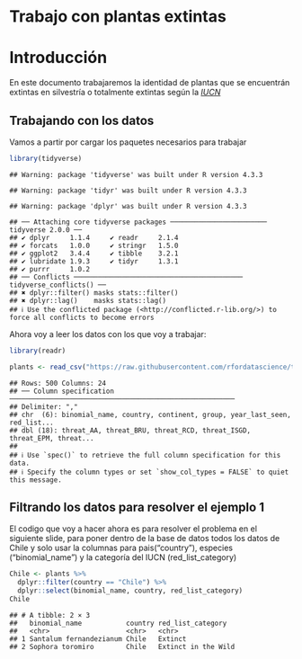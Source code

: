 Trabajo con plantas extintas
================

# Introducción

En este documento trabajaremos la identidad de plantas que se encuentrán
extintas en silvestría o totalmente extintas según la
[*IUCN*](https://www.iucnredlist.org/es)

## Trabajando con los datos

Vamos a partir por cargar los paquetes necesarios para trabajar

``` r
library(tidyverse)
```

    ## Warning: package 'tidyverse' was built under R version 4.3.3

    ## Warning: package 'tidyr' was built under R version 4.3.3

    ## Warning: package 'dplyr' was built under R version 4.3.3

    ## ── Attaching core tidyverse packages ──────────────────────── tidyverse 2.0.0 ──
    ## ✔ dplyr     1.1.4     ✔ readr     2.1.4
    ## ✔ forcats   1.0.0     ✔ stringr   1.5.0
    ## ✔ ggplot2   3.4.4     ✔ tibble    3.2.1
    ## ✔ lubridate 1.9.3     ✔ tidyr     1.3.1
    ## ✔ purrr     1.0.2     
    ## ── Conflicts ────────────────────────────────────────── tidyverse_conflicts() ──
    ## ✖ dplyr::filter() masks stats::filter()
    ## ✖ dplyr::lag()    masks stats::lag()
    ## ℹ Use the conflicted package (<http://conflicted.r-lib.org/>) to force all conflicts to become errors

Ahora voy a leer los datos con los que voy a trabajar:

``` r
library(readr)

plants <- read_csv("https://raw.githubusercontent.com/rfordatascience/tidytuesday/master/data/2020/2020-08-18/plants.csv")
```

    ## Rows: 500 Columns: 24
    ## ── Column specification ────────────────────────────────────────────────────────
    ## Delimiter: ","
    ## chr  (6): binomial_name, country, continent, group, year_last_seen, red_list...
    ## dbl (18): threat_AA, threat_BRU, threat_RCD, threat_ISGD, threat_EPM, threat...
    ## 
    ## ℹ Use `spec()` to retrieve the full column specification for this data.
    ## ℹ Specify the column types or set `show_col_types = FALSE` to quiet this message.

## Filtrando los datos para resolver el ejemplo 1

El codigo que voy a hacer ahora es para resolver el problema en el
siguiente slide, para poner dentro de la base de datos todos los datos
de Chile y solo usar la columnas para pais(“country”), especies
(“binomial_name”) y la categoría del IUCN (red_list_category)

``` r
Chile <- plants %>% 
  dplyr::filter(country == "Chile") %>% 
  dplyr::select(binomial_name, country, red_list_category)
Chile
```

    ## # A tibble: 2 × 3
    ##   binomial_name           country red_list_category  
    ##   <chr>                   <chr>   <chr>              
    ## 1 Santalum fernandezianum Chile   Extinct            
    ## 2 Sophora toromiro        Chile   Extinct in the Wild
